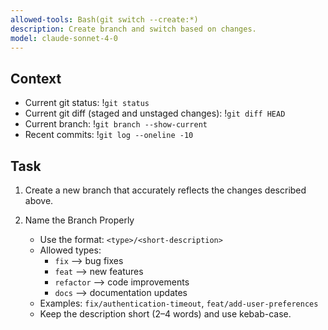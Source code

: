 ```yaml
---
allowed-tools: Bash(git switch --create:*)
description: Create branch and switch based on changes.
model: claude-sonnet-4-0
---
```


## Context

- Current git status: !`git status`
- Current git diff (staged and unstaged changes): !`git diff HEAD`
- Current branch: !`git branch --show-current`
- Recent commits: !`git log --oneline -10`

## Task

1. Create a new branch that accurately reflects the changes described above.

2. Name the Branch Properly
   - Use the format: `<type>/<short-description>`
   - Allowed types:
     - `fix` --> bug fixes
     - `feat` --> new features
     - `refactor` --> code improvements
     - `docs` --> documentation updates
   - Examples: `fix/authentication-timeout`, `feat/add-user-preferences`
   - Keep the description short (2–4 words) and use kebab-case.

